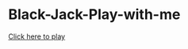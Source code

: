 # Black-Jack-Play-with-me
<a href="https://jim-tony.github.io/Black-Jack-Play-with-me/">Click here to play<a>
